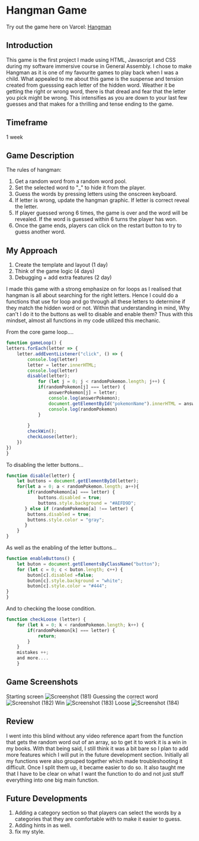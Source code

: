 # Hangman Game

Try out the game here on Varcel:
[Hangman](hangman-e3zbdp9ow-e0407313.vercel.app)


## Introduction

This game is the first project I made using HTML, Javascript and CSS during my software immersive course in General Assembly. I chose to make Hangman as it is one of my favourite games to play back when I was a child. What appealed to me about this game is the suspense and tension created from guesssing each letter of the hidden word. Weather it be getting the right or wrong word, there is that dread and fear that the letter you pick might be wrong. This intensifies as you are down to your last few guesses and that makes for a thrilling and tense ending to the game.

## Timeframe

1 week

## Game Description

The rules of hangman:

1. Get a random word from a random word pool.
2. Set the selected word to "_" to hide it from the player.
3. Guess the words by pressing letters using the onscreen keyboard.
4. If letter is wrong, update the hangman graphic. If letter is correct reveal the letter.
5. If player guessed wrong 6 times, the game is over and the word will be revealed. If the word is guessed within 6 turns the player has won.
6. Once the game ends, players can click on the restart button to try to guess another word.

## My Approach

1. Create the template and layout (1 day)
2. Think of the game logic (4 days)
3. Debugging + add extra features (2 day)

I made this game with a strong emphasize on for loops as I realised that hangman is all about searching for the right letters. Hence I could do a functions that use for loop and go through all these letters to determine if they match the hidden word or not. Within that understanding in mind, Why can't I do it to the buttons as well to disable and enable them? Thus with this mindset, almost all functions in my code utilized this mechanic.

From the core game loop....
```JavaScript
function gameLoop() {
letters.forEach(letter => {
    letter.addEventListener("click", () => {
        console.log(letter)      
        letter = letter.innerHTML;
        console.log(letter)
        disable(letter); 
            for (let j = 0; j < randomPokemon.length; j++) {
            if(randomPokemon[j] === letter) {
                answerPokemon[j] = letter;
                console.log(answerPokemon);
                document.getElementById("pokemonName").innerHTML = answerPokemon;
                console.log(randomPokemon)                                                     
            } 
            
        }
        checkWin();
        checkLoose(letter);        
    })    
})
}
```
To disabling the letter buttons...
```JavaScript
function disable(letter) {
    let buttons = document.getElementById(letter);
    for(let a = 0; a < randomPokemon.length; a++){
        if(randomPokemon[a] === letter) {
            buttons.disabled = true;  
            buttons.style.background = "#AEFD9D";            
       } else if (randomPokemon[a] !== letter) {
        buttons.disabled = true; 
        buttons.style.color = "gray"; 
       }
    }
}
```
As well as the enabling of the letter buttons...
```JavaScript
function enableButtons() {
    let buton = document.getElementsByClassName("button");
    for (let c = 0; c < buton.length; c++) {
        buton[c].disabled =false;
        buton[c].style.background = "white";  
        buton[c].style.color = "#444"; 
}
}
```
And to checking the loose condition.
```JavaScript
function checkLoose (letter) {
    for (let k = 0; k < randomPokemon.length; k++) {
        if(randomPokemon[k] === letter) {        
            return;                                             
        }
    } 
    mistakes ++;
    and more....
    }
```
## Game Screenshots
Starting screen
![Screenshot (181)](https://github.com/E0407313/Hangman/assets/60163831/30f8566b-0660-46e9-9925-bc6aff0c1db6)
Guessing the correct word
![Screenshot (182)](https://github.com/E0407313/Hangman/assets/60163831/db03c278-0d5f-4e31-8752-d53454749bea)
Win
![Screenshot (183)](https://github.com/E0407313/Hangman/assets/60163831/3c774691-7222-46a8-ac63-d05e157784eb)
Loose
![Screenshot (184)](https://github.com/E0407313/Hangman/assets/60163831/665bf8ba-3bc5-4b85-bde4-2e44d9b0bbb2)

## Review
I went into this blind without any video reference apart from the function that gets the random word out of an array, so to get it to work it is a win in my books. With that being said, I still think it was a bit bare so I plan to add more features which I will put in the future development section. Initially all my functions were also grouped together which made troubleshooting it difficult. Once I split them up, it became easier to do so. It also taught me that I have to be clear on what I want the function to do and not just stuff everything into one big main function.

## Future Developments
1. Adding a category section so that players can select the words by a categories that they are comfortable with to make it easier to guess.
2. Adding hints in as well.
3. fix my style.



